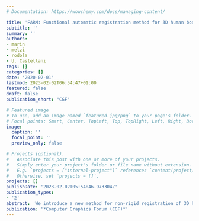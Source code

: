```yaml
---
# Documentation: https://wowchemy.com/docs/managing-content/

title: 'FARM: Functional automatic registration method for 3D human bodies'
subtitle: ''
summary: ''
authors:
- marin
- melzi
- rodola
- U. Castellani
tags: []
categories: []
date: '2020-02-01'
lastmod: 2023-02-02T06:54:47+01:00
featured: false
draft: false
publication_short: "CGF"

# Featured image
# To use, add an image named `featured.jpg/png` to your page's folder.
# Focal points: Smart, Center, TopLeft, Top, TopRight, Left, Right, BottomLeft, Bottom, BottomRight.
image:
  caption: ''
  focal_point: ''
  preview_only: false

# Projects (optional).
#   Associate this post with one or more of your projects.
#   Simply enter your project's folder or file name without extension.
#   E.g. `projects = ["internal-project"]` references `content/project/deep-learning/index.md`.
#   Otherwise, set `projects = []`.
projects: []
publishDate: '2023-02-02T05:54:46.973304Z'
publication_types:
- '2'
abstract: 'We introduce a new method for non-rigid registration of 3D human shapes. Our proposed pipeline builds upon a given parametric model of the human, and makes use of the functional map representation for encoding and inferring shape maps throughout the registration process. This combination endows our method with robustness to a large variety of nuisances observed in practical settings, including non-isometric transformations, downsampling, topological noise and occlusions; further, the pipeline can be applied invariably across different shape representations (e.g. meshes and point clouds), and in the presence of (even dramatic) missing parts such as those arising in real-world depth sensing applications. We showcase our method on a selection of challenging tasks, demonstrating results in line with, or even surpassing, state-of-the-art methods in the respective areas.'
publication: '*Computer Graphics Forum (CGF)*'
---
```

